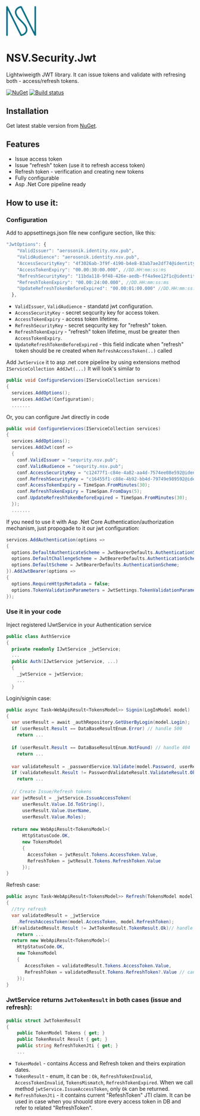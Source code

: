 <img src="https://raw.githubusercontent.com/aerosonik/ValidationPipe/f5997cdfaff661d36939c45823e93bb613a3767d/icon.png" alt="nsv" height="80" />

# NSV.Security.Jwt
Lightwiweigth JWT library. It can issue tokens and validate with refresing both - access/refresh tokens.

[![NuGet](https://img.shields.io/nuget/v/NSV.Security.Jwt.svg)](https://www.nuget.org/packages/NSV.Security.Jwt) 
[![Build status](https://ci.appveyor.com/api/projects/status/r3yptmhufh3dl1xc?svg=true)](https://ci.appveyor.com/project/aerosonik/nsv-security-jwt)

## Installation

Get latest stable version from [NuGet](https://www.nuget.org/packages/NSV.ExecutionPipe/).

## Features

* Issue access token
* Issue "refresh" token (use it to refresh access token)
* Refresh token - verification and creating new tokens 
* Fully configurable
* Asp .Net Core pipeline ready

## How to use it:

### Configuration

Add to appsettinegs.json file new configure section, like this:
```js
"JwtOptions": {
    "ValidIssuer": "aerosonik.identity.nsv.pub",
    "ValidAudience": "aerosonik.identity.nsv.pub",
    "AccessSecurityKey": "4f3026ab-3f9f-4190-b4e8-83ab7ae2df74@identity.nsv.pub/defaultAcessSecurityKey",
    "AccessTokenExpiry": "00.00:30:00.000", //DD.HH:mm:ss:ms
    "RefreshSecurityKey": "11bda118-9f48-426e-aedb-ff4a9ee12f1c@identity.nsv.pub/defaultRefreshSecurityKey",
    "RefreshTokenExpiry": "00.00:24:00.000", //DD.HH:mm:ss:ms
    "UpdateRefreshTokenBeforeExpired": "00.00:01:00.000" //DD.HH:mm:ss:ms
  },
```

* `ValidIssuer`, `ValidAudience` - standatd jwt configuration.
* `AccessSecurityKey` - secret seqcurity key for access token.
* `AccessTokenExpiry` - access token lifetime.
* `RefreshSecurityKey` - secret seqcurity key for "refresh" token.
* `RefreshTokenExpiry` - "refresh" token lifetime, must be greater then `AccessTokenExpiry`.
* `UpdateRefreshTokenBeforeExpired` - this field indicate when "refresh" token should be re created when `RefreshAccessToken(..)` called


Add `JwtService` it to asp .net core pipeline by using extensions method 
`IServiceCollection AddJwt(...)`
It will look's similar to
```csharp
public void ConfigureServices(IServiceCollection services)
{
  services.AddOptions();
  services.AddJwt(Configuration);
  .......
```

Or, you can configure Jwt directly in code
```csharp
public void ConfigureServices(IServiceCollection services)
{
  services.AddOptions();
  services.AddJwt(conf =>
  {
    conf.ValidIssuer = "sequrity.nsv.pub";
    conf.ValidAudience = "sequrity.nsv.pub";
    conf.AccessSecurityKey = "c12477f1-c84e-4a82-aa4d-7574ee08e592@identity.nsv.pub/defaultAcessSecurityKey";
    conf.RefreshSecurityKey = "c16455f1-c88e-4b92-bb4d-79749e989592@identity.nsv.pub/defaultRefreshSecurityKey";
    conf.AccessTokenExpiry = TimeSpan.FromMinutes(30);
    conf.RefreshTokenExpiry = TimeSpan.FromDays(5);
    conf.UpdateRefreshTokenBeforeExpired = TimeSpan.FromMinutes(30);
  });
  .......
```

If you need to use it with Asp .Net Core Authentication/authorization mechanism, just propogade to it our jwt configuration:
```csharp
services.AddAuthentication(options =>
{
  options.DefaultAuthenticateScheme = JwtBearerDefaults.AuthenticationScheme;
  options.DefaultChallengeScheme = JwtBearerDefaults.AuthenticationScheme;
  options.DefaultScheme = JwtBearerDefaults.AuthenticationScheme;
}).AddJwtBearer(options =>
{
  options.RequireHttpsMetadata = false;
  options.TokenValidationParameters = JwtSettings.TokenValidationParameters();
});
```
### Use it in your code

Inject registered IJwtService in your Authentication service
```csharp
public class AuthService
{
  private readonly IJwtService _jwtService;
  ...
  public Auth(IJwtService jwtService, ...)
  {
    _jwtService = jwtService;
    ...
  }
```
Login/signin case:

```csharp
public async Task<WebApiResult<TokensModel>> Signin(LogInModel model)
{
  var userResult = await _authRepository.GetUserByLogin(model.Login);
  if (userResult.Result == DataBaseResultEnum.Error) // handle 500
    return ... 

  if (userResult.Result == DataBaseResultEnum.NotFound) // handle 404
    return ...
  
  var validateResult = _passwordService.Validate(model.Password, userResult.Value.Password);
  if (validateResult.Result != PasswordValidateResult.ValidateResult.Ok) // handle 401
    return ...
            
  // Create Issue/Refresh tokens
  var jwtResult = _jwtService.IssueAccessToken(
      userResult.Value.Id.ToString(),
      userResult.Value.UserName,
      userResult.Value.Roles);

  return new WebApiResult<TokensModel>(
      HttpStatusCode.OK,
      new TokensModel
      {
        AccessToken = jwtResult.Tokens.AccessToken.Value,
        RefreshToken = jwtResult.Tokens.RefreshToken.Value
      });
}
```
Refresh case:

```csharp
public async Task<WebApiResult<TokensModel>> Refresh(TokensModel model)
{
  //try refresh
  var validatedResult = _jwtService
    .RefreshAccessToken(model.AccessToken, model.RefreshToken);
  if(validatedResult.Result != JwtTokenResult.TokenResult.Ok)// handle 401
    return ...
  return new WebApiResult<TokensModel>(
    HttpStatusCode.OK, 
    new TokensModel
    {
       AccessToken = validatedResult.Tokens.AccessToken.Value,
       RefreshToken = validatedResult.Tokens.RefreshToken?.Value // can be null? when accessToken refreshed only
    });
}
```
### JwtService returns `JwtTokenResult` in both cases (issue and refresh):

```csharp
public struct JwtTokenResult
{ 
    public TokenModel Tokens { get; }
    public TokenResult Result { get; }
    public string RefreshTokenJti { get; }
    ...
```
* `TokenModel` - contains Access and Refresh token and theirs expiration dates.
* `TokenResult` - enum, it can be : `Ok`, `RefreshTokenInvalid`, `AccessTokenInvalid`, `TokensMismatch`, `RefreshTokenExpired`. When we call method `jwtService.IssueAccessToken`,  only `Ok` can be returned.
* `RefreshTokenJti` - it contains current "RefeshToken" JTI claim. It can be used in case when you shouold store every access token in DB and refer to related "RefreshToken".
